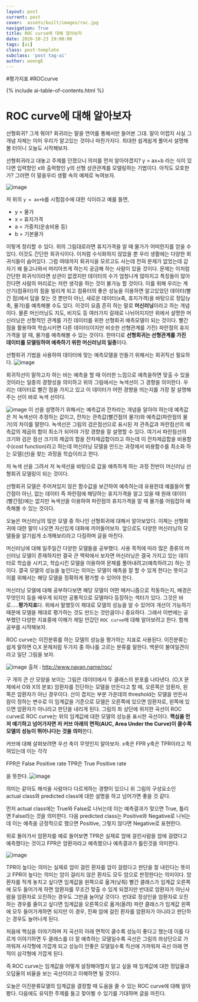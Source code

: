 ```yaml
---
layout: post
current: post
cover:  assets/built/images/roc.jpg
navigation: True
title: ROC curve에 대해 알아보자
date: 2020-10-23 19:00:00
tags: [ai]
class: post-template
subclass: 'post tag-ai'
author: woongE
---
```

#평가지표 #ROCcurve


{% include ai-table-of-contents.html %}

# ROC curve에 대해 알아보자

선형회귀? 그게 뭐야? 회귀라는 말을 연어를 통해서만 들어본 그대.
말이 어렵지 사실 그 개념 자체는 이미 우리가 알고있는 것이나 마찬가지다. 최대한 쉽게쉽게 풀어서 설명해볼 터이니
오늘도 시작해보자.

선형회귀라고 대놓고 주제를 던졌으니 의미를 먼저 알아야겠지?
y = ax+b 라는 식이 있다면 입력항인 x와 출력항인 y의 선형 상관관계를 모델링하는 기법이다. 
아직도 모호한가? 그러면 이 말을우리 생활 속의 예제로 녹여보자.

![image](https://user-images.githubusercontent.com/70134676/96222124-a1f41000-0fc6-11eb-8d00-94644528b877.png)


저 위의 `y = ax+b`를 시험점수에 대한 식이라고 예를 들면,
- y = 물가
- x = 휴지가격
- a = 가중치(운송비용 등)
- b = 기본물가

이렇게 정리할 수 있다.
위의 그림대로라면 휴지가격을 알 때 물가가 어떠한지를 얻을 수 있다.
이것도 간단한 회귀식이다. 이처럼 수식화하지 않았을 뿐 우리 생활에는 다양한 회귀식들이 숨어있다.
그럼 여태까지 회귀식을 모르고도 사는데 전혀 문제가 없었는데 갑자기 왜 들고나와서 머리아프게 하는지 궁금해 하는 사람이 있을 것이다.
문제는 이처럼 간단한 회귀식이라면 상관이 없겠지만 데이터의 수가 엄청나게 많아지고 특징들이 많아진다면 사람의 머리로는 저런 생각을 하는 것이 불가능 할 것이다. 이를 위해 우리는 계산기(컴퓨터)의 힘을 빌리게 되고 컴퓨터의 좋은 성능을 이용하면 알고있었던 데이터(빨간 점)에서 답을 찾는 것 뿐만이 아닌, 새로운 데이터(x축, 휴지가격)을 바탕으로 정답(y축, 물가)를 예측해볼 수도 있다.
이것이 요즘 흔히 하는 말로 **머신러닝**이라고 하는 개념이다.
물론 머신러닝도 지도, 비지도 등 여러가지 갈래로 나뉘어지지만 위에서 설명한 머신러닝은 선형적인 관계를 가진 데이터를 위한 선형회귀 예측모델이 되는 것이다. 빨간점을 활용하여 학습시키면 다른 데이터(이지만 비슷한 선형관계를 가진) 파란점의 휴지가격을 알 때, 물가를 예측해볼 수 있는 것이다. 
한마디로 **선형회귀는 선형관계를 가진 데이터를 모델링하여 예측하기 위한 머신러닝의 일종**이다.

선형회귀 기법을 사용하여 데이터에 맞는 예측모델을 만들기 위해서는 회귀직선 필요하다.
![image](https://user-images.githubusercontent.com/70134676/96222090-97397b00-0fc6-11eb-8bdf-47ef8c0e2a32.png)

회귀직선이 말하고자 하는 바는 예측을 할 때 이러한 느낌으로 예측을하면 맞출 수 있을것이라는 일종의 경향성을 의미하고 위의 그림에서는 녹색선이 그 경향을 의미한다.  우리는 데이터로 빨간 점을 가지고 있고 이 데이터가 어떤 경향을 띄는지를 가장 잘 설명해주는 선이 바로 녹색 선이다. 

![image](https://user-images.githubusercontent.com/70134676/96223864-9524eb80-0fc9-11eb-8a0c-ffbd1840ad96.png)
이 선을 설명하기 위해서는 예측값과 잔차라는 개념을 알아야 하는데 예측값은 저 녹색선이 추정하는 값이고, 잔차는 관측값(빨간점의 물가)와 예측값(파란점의 물가)의 차이를 말한다.
녹색선은 그림의 검은점선으로 표시된 저 관측값과 파란점선의 예측값의 제곱의 합이 최소가 되어야 가장 경향을 잘 설명할 수 있다.
여기서 파란점선의 크기와 검은 점선 크기의 제곱의 합을 잔차제곱합이라고 하는데 이 잔차제곱합을 비용함수(cost function)라고 하는데 머신러닝 모델을 만드는 과정에서 비용함수를 최소화 하는 모델(선)을 찾는 과정을 학습이라고 한다.

저 녹색 선을 그려서 저 녹색선을 바탕으로 값을 예측하게 하는 과정 전반이 머신러닝 선형회귀 모델링이 되는 것이다.

선형회귀 모델은 주어져있지 않은 함수값을 보간하여 예측하는데 유용한데 예를들어 빨간점이 아닌, 없는 데이터 즉 파란점에 해당하는 휴지가격을 알고 있을 때 원래 데이터(빨간점)에는 없지만 녹색선을 이용하여 파란점의 휴지가격을 알 때  물가를 어림잡아 예측해볼 수 있는 것이다.

오늘은 머신러닝의 많은 모델 중 하나인 선형회귀에 대해서 알아보았다. 이제는 선형회귀에 대한 말이 나오면 자신있게 대화에 끼어들어보자.
앞으로도 다양한 머신러닝의 모델들을 알기쉽게 소개해보리라고 다짐하며 글을 마친다.



머신러닝에 대해 일주일간 다양한 모델들을 공부했다.
사용 목적에 따라 많은 종류의 머신러닝 모델이 존재하지만 결국 큰 맥락에서 보자면 
머신러닝은 결국 가지고 있는 데이터로 학습을 시키고, 학습시킨 모델을 이용하여 문제를 풀어내려고(예측하려고) 하는 것이다.
결국 모델의 성능을 높인다는 의미는 모델이 예측을 잘 할 수 있게 한다는 뜻이고 이를 위해서는 해당 모델을 정확하게 평가할 수 있어야 한다.

머신러닝 모델에 대해 공부하다보면 해당 모델이 어떤 매커니즘으로 작동하는지, 배경은 무엇인지 등을 배우게 되지만
공통적으로 모델마다 등장하는 섹터가 있다. 그것은 바로.....**평가지표**다.
위에서 말했듯이 제대로 모델의 성능을 알 수 있어야 개선이 가능하기 때문에 
모델을 제대로 평가하는 것도 만드는 것만큼이나 중요하다.
그래서 이번에는 공부했던 다양한 지표중에 이해가 제일 안갔던 `ROC curve`에 대해 알아보려고 한다.
함께 공부를 시작해보자.

ROC curve는 이진분류를 하는 모델의 성능을 평가하는 지표로 사용된다.
이진분류는 쉽게 말하면 O,X 문제처럼 두가지 중 하나를 고르는 분류를 말한다.
백문이 불여일견이라고 일단 그림을 보자.

![image](https://user-images.githubusercontent.com/70134676/96972847-04628880-1552-11eb-8a8c-a864568d2612.png)
출처 : http://www.navan.name/roc/

구 개의 큰 산 모양을 보이는 그림은 데이터에서 두 클래스의 분포를 나타낸다. (O,X 문제에서 O와 X의 분포)
암환자를 진단하는 모델을 만든다고 할 때, 오른쪽은 암환자, 왼쪽은 암환자가 아닌 경우이다.
산이 겹치는 부분 가운데의 threshold는 모델을 만든사람이 정하는 변수로 이 임계값을 기준으로 모델은 오른쪽에 있으면 암환자로, 왼쪽에 있으면 암환자가 아니라고 판단을 내리게 된다. 
그림의 좌 상단에 위치한 곡선이 ROC curve로 ROC curve는 위의 임계값에 대한 모델의 성능을 표시한 곡선이다. **핵심을 먼저 얘기하고 넘어가자면 저 커브 아래의 면적(AUC, Area Under the Curve)이 클수록 모델의 성능이 뛰어나다는 것을 의미**한다.

커브에 대해 살펴보려면 우선 축이 무엇인지 알아보자.
x축은 FPR y축은 TPR이라고 적혀있는데 이는 각각 

FPR은 False Positive rate
TPR은 True Positive rate

을 뜻한다.
![image](https://user-images.githubusercontent.com/70134676/96987496-0df1ed80-155e-11eb-9a44-81044441a48a.png)

의미는 같아도 해석을 사람마다 다르게하는 경향이 있으니 위 그림의 구성요소인 actual class와 predicted class에 대한 설명을 하고 넘어가면 좋을 것 같다.

먼저 actual class에는 True와 False로 나뉘는데 이는 예측결과가 맞으면 True, 틀리면 False라는 것을 의미한다.
다음 predicted class는 Positive와 Negative로 나뉘는데 이는 예측을 긍정적으로 했으면 Positive, 그렇지 않다면 Negative로 표현한다.

위로 돌아가서 암환자를 예로 들어보면 TPR은 실제로 암에 걸린사람을 암에 걸렸다고 예측했다는 것이고
FPR은 암환자라고 예측했으나 예측결과가 틀린것을 의미한다.

![image](https://user-images.githubusercontent.com/70134676/96972847-04628880-1552-11eb-8a8c-a864568d2612.png)

TPR이 높다는 의미는 실제로 암이 걸린 환자를 암이 걸렸다고 판단을 잘 내린다는 뜻이고
FPR이 높다는 의미는 암이 걸리지 않은 환자도 모두 암으로 판정한다는 의미이다. 
암환자를 적게 놓치고 싶다면 임계값을 왼쪽으로 옮겨(낮춰) 빨간 클래스가 임계값 오른쪽에 모두 들어가게 하면 암환자를 무조건 맞출 수 있게 되겠지만 반대로 암환자가 아닌사람을 암환자로 오진하는 경우도 그만큼 늘어날 것이다.
반대로 정상인을 암환자로 오진하는 경우를 줄이고 싶다면 임계값을 오른쪽으로 옮겨(올려) 파란 클래스가 임계값 왼쪽에 모두 들어가게하면 되지만 이 경우, 진짜 암에 걸린 환자를 암환자가 아니라고 판단하는 경우도 늘어나게 된다.

처음에 핵심을 이야기하며 저 곡선의 아래 면적이 클수록 성능이 좋다고 했는데 이를 다르게 이야기하면 두 클래스를 더 잘 예측하는 모델일수록 곡선은 그림의 좌상단으로 가까워져 사각형에 가깝게 되고 성능이 안좋은 모델일수록 직선에 가까워져
곡선 아래 면적이 삼각형에 가깝게 된다.

즉 ROC curve는 임계값을 어떻게 설정해야할지 알고 싶을 때 임계값에 대한 정답율과 오답율의 비율을 보는 곡선이라고 이해하면 될 것이다. 

오늘은 이진분류모델의 임계값을 결정할 때 도움을 줄 수 있는 ROC curve에 대해 알아봤다.
다음에도 유익한 주제를 들고 찾아뵐 수 있기를 기대하며 글을 마친다.
